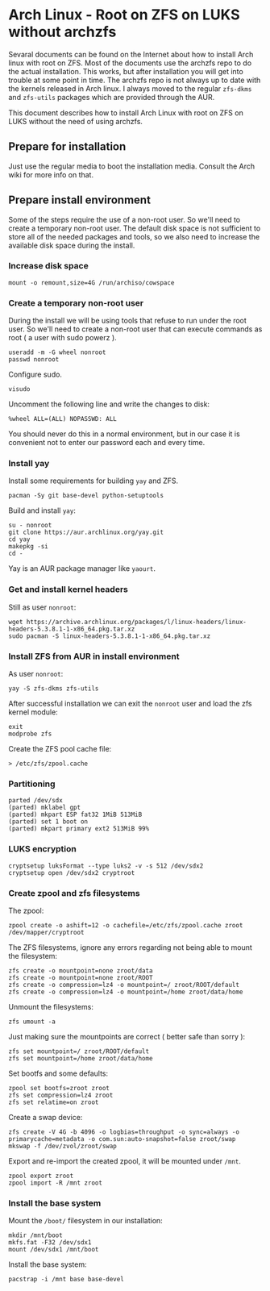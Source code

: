 # Arch Linux - Root on ZFS on LUKS without archzfs

Sevaral documents can be found on the Internet about how to install Arch linux with root on ZFS. Most of the documents use the archzfs repo to do the actual installation. This works, but after installation you will get into trouble at some point in time. The archzfs repo is not always up to date with the kernels released in Arch linux. I always moved to the regular `zfs-dkms` and `zfs-utils` packages which are provided through the AUR.

This document describes how to install Arch Linux with root on ZFS on LUKS without the need of using archzfs.

## Prepare for installation

Just use the regular media to boot the installation media. Consult the Arch wiki for more info on that.

## Prepare install environment

Some of the steps require the use of a non-root user. So we'll need to create a temporary non-root user.
The default disk space is not sufficient to store all of the needed packages and tools, so we also need to increase the available disk space during the install.

### Increase disk space

    mount -o remount,size=4G /run/archiso/cowspace

### Create a temporary non-root user

During the install we will be using tools that refuse to run under the root user. So we'll need to create a non-root user that can execute commands as root ( a user with sudo powerz ).

    useradd -m -G wheel nonroot
    passwd nonroot

Configure sudo.

    visudo


Uncomment the following line and write the changes to disk:

    %wheel ALL=(ALL) NOPASSWD: ALL

You should never do this in a normal environment, but in our case it is convenient not to enter our password each and every time.

### Install yay

Install some requirements for building `yay` and ZFS.

    pacman -Sy git base-devel python-setuptools

Build and install `yay`:

    su - nonroot
    git clone https://aur.archlinux.org/yay.git
    cd yay
    makepkg -si
    cd -

Yay is an AUR package manager like `yaourt`.

### Get and install kernel headers

Still as user `nonroot`:

    wget https://archive.archlinux.org/packages/l/linux-headers/linux-headers-5.3.8.1-1-x86_64.pkg.tar.xz
    sudo pacman -S linux-headers-5.3.8.1-1-x86_64.pkg.tar.xz

### Install ZFS from AUR in install environment

As user `nonroot`:

    yay -S zfs-dkms zfs-utils

After successful installation we can exit the `nonroot` user and load the zfs kernel module:

    exit
    modprobe zfs

Create the ZFS pool cache file:

    > /etc/zfs/zpool.cache

### Partitioning

    parted /dev/sdx
    (parted) mklabel gpt
    (parted) mkpart ESP fat32 1MiB 513MiB
    (parted) set 1 boot on
    (parted) mkpart primary ext2 513MiB 99%

### LUKS encryption

    cryptsetup luksFormat --type luks2 -v -s 512 /dev/sdx2
    cryptsetup open /dev/sdx2 cryptroot

### Create zpool and zfs filesystems

The zpool:

    zpool create -o ashift=12 -o cachefile=/etc/zfs/zpool.cache zroot /dev/mapper/cryptroot

The ZFS filesystems, ignore any errors regarding not being able to mount the filesystem:

    zfs create -o mountpoint=none zroot/data
    zfs create -o mountpoint=none zroot/ROOT
    zfs create -o compression=lz4 -o mountpoint=/ zroot/ROOT/default
    zfs create -o compression=lz4 -o mountpoint=/home zroot/data/home

Unmount the filesystems:

    zfs umount -a

Just making sure the mountpoints are correct ( better safe than sorry ):

    zfs set mountpoint=/ zroot/ROOT/default
    zfs set mountpoint=/home zroot/data/home

Set bootfs and some defaults:

    zpool set bootfs=zroot zroot
    zfs set compression=lz4 zroot
    zfs set relatime=on zroot

Create a swap device:

    zfs create -V 4G -b 4096 -o logbias=throughput -o sync=always -o primarycache=metadata -o com.sun:auto-snapshot=false zroot/swap
    mkswap -f /dev/zvol/zroot/swap

Export and re-import the created zpool, it will be mounted under `/mnt`.

    zpool export zroot
    zpool import -R /mnt zroot

### Install the base system

Mount the `/boot/` filesystem in our installation:

    mkdir /mnt/boot
    mkfs.fat -F32 /dev/sdx1
    mount /dev/sdx1 /mnt/boot

Install the base system:

    pacstrap -i /mnt base base-devel
